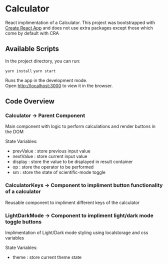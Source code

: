 # Calculator

React implimentation of a Calculator.
This project was bootstrapped with [Create React App](https://github.com/facebook/create-react-app) and does not use extra packages except those which 
come by default with CRA

## Available Scripts

In the project directory, you can run:

`yarn install`
`yarn start`

Runs the app in the development mode.\
Open [http://localhost:3000](http://localhost:3000) to view it in the browser.

## Code Overview

### Calculator -> Parent Component

Main component with logic to perform calculations and render buttons in the DOM

State Variables:

* prevValue : store previous input value
* nextValue : store current input value
* display : store the value to be displayed in result container
* op : store the operator to be performed
* sm : store the state of scientific-mode toggle

### CalculatorKeys -> Component to impliment button functionality of a calculator

Reusable component to impliment different keys of the calculator

### LightDarkMode -> Component to impliment light/dark mode toggle buttons

Implimentation of Light/Dark mode styling using localstorage and css variables

State Variables:

* theme : store current theme state
